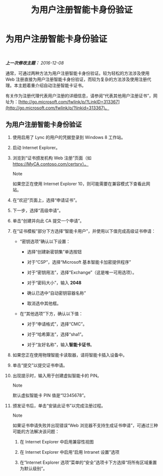 ﻿---
title: 为用户注册智能卡身份验证
TOCTitle: 为用户注册智能卡身份验证
ms:assetid: a6445a83-a94b-423f-ba2a-12b5f84c5d75
ms:mtpsurl: https://technet.microsoft.com/zh-cn/library/Dn308570(v=OCS.15)
ms:contentKeyID: 56271192
ms.date: 12/10/2016
mtps_version: v=OCS.15
ms.translationtype: HT
---

# 为用户注册智能卡身份验证

 

_**上一次修改主题：** 2016-12-08_

通常，可通过两种方法为用户注册智能卡身份验证。较为轻松的方法涉及使用 Web 注册直接为用户注册智能卡身份验证，而较为复杂的方法涉及使用注册代理。本主题着重介绍自动注册智能卡证书。

有关作为注册代理代表用户注册的详细信息，请参阅“代表其他用户注册证书”，网址为：[http://go.microsoft.com/fwlink/p/?LinkID=313367](http://go.microsoft.com/fwlink/p/?linkid=313367)。

## 为用户注册智能卡身份验证

1.  使用启用了 Lync 的用户的凭据登录到 Windows 8 工作站。

2.  启动 Internet Explorer。

3.  浏览到“证书颁发机构 Web 注册”页面（如 https://MyCA.contoso.com/certsrv）。
    
    > [!NOTE]  
    > 如果您正在使用 Internet Explorer 10，则可能需要在兼容模式下查看此网站。
    


4.  在“欢迎”页面上，选择“申请证书”。

5.  下一步，选择“高级申请”。

6.  单击“创建并向此 CA 提交一个申请”。

7.  在“证书模板”部分下方选择“智能卡用户”，并使用以下值完成高级证书申请：
    
      - “密钥选项”确认以下设置：
        
          - 选择“创建新密钥集”单选按钮
        
          - 对于“CSP”，选择“Microsoft 基本智能卡加密提供程序”
        
          - 对于“密钥用法”，选择“Exchange”（这是唯一可用选项）。
        
          - 对于“密码大小”，输入 **2048**
        
          - 确认已选中“自动密钥容器名称”
        
          - 取消选中其他框。
    
      - 在“其他选项”下方，确认以下值：
        
          - 对于“申请格式”，选择“CMC”。
        
          - 对于“哈希算法”，选择“sha1”。
        
          - 对于“友好名称”，输入**智能卡证书**。

8.  如果您正在使用物理智能卡读取器，请将智能卡插入设备中。

9.  单击“提交”以提交证书申请。

10. 出现提示时，输入用于创建虚拟智能卡的 PIN。
    
    > [!NOTE]  
    > 默认虚拟智能卡 PIN 值是“12345678”。
    


11. 颁发证书后，单击“安装此证书”以完成注册过程。
    
    > [!NOTE]  
    > 如果证书申请失败并出现错误“Web 浏览器不支持生成证书申请”，可通过三种可能的方法解决该问题：
    <ol>
    <li><p>在 Internet Explorer 中启用兼容性视图</p></li>
    <li><p>在 Internet Explorer 中启用“启用 Intranet 设置”选项</p></li>
    <li><p>在“Internet Explorer 选项”菜单的“安全”选项卡下方选择“将所有区域重置为默认级别”。</p></li>
    </ol>
    

